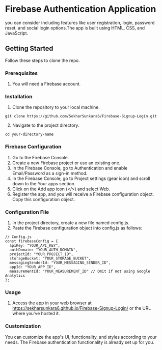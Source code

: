 # Firebase Authentication Application
you can consider including features like user registration, login, password reset, and social login options.The app is built using HTML, CSS, and JavaScript.

## Getting Started
Follow these steps to clone the repo.

### Prerequisites
1. You will need a Firebase account.

### Installation
1. Clone the repository to your local machine.
```
git clone https://github.com/SekharSunkara6/Firebase-Signup-Login.git
```
2. Navigate to the project directory.
```
cd your-directory-name
```
### Firebase Configuration

1. Go to the Firebase Console.
2. Create a new Firebase project or use an existing one.
3. In the Firebase Console, go to Authentication and enable Email/Password as a sign-in method.
4. In the Firebase Console, go to Project settings (gear icon) and scroll down to the Your apps section.
5. Click on the Add app icon (</>) and select Web.
6. Register the app, and you will receive a Firebase configuration object. Copy this configuration object.

### Configuration File

1. In the project directory, create a new file named config.js.
2. Paste the Firebase configuration object into config.js as follows:
```
// Config.js
const firebaseConfig = {
  apiKey: "YOUR_API_KEY",
  authDomain: "YOUR_AUTH_DOMAIN",
  projectId: "YOUR_PROJECT_ID",
  storageBucket: "YOUR_STORAGE_BUCKET",
  messagingSenderId: "YOUR_MESSAGING_SENDER_ID",
  appId: "YOUR_APP_ID",
  measurementId: "YOUR_MEASUREMENT_ID" // Omit if not using Google Analytics
};
```
### Usage
1. Access the app in your web browser at https://sekharsunkara6.github.io/Firebase-Signup-Login/ or the URL where you've hosted it.

### Customization

You can customize the app's UI, functionality, and styles according to your needs. The Firebase authentication functionality is already set up for you.
